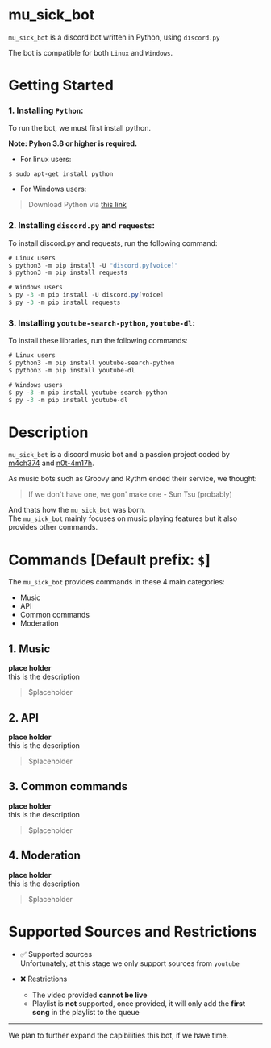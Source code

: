 # mu_sick_bot

`mu_sick_bot` is a discord bot written in Python, using `discord.py`

The bot is compatible for both `Linux` and `Windows`.

# Getting Started

### **1. Installing `Python`:**

To run the bot, we must first install python.

**Note: Pyhon 3.8 or higher is required.**

* For linux users:
```
$ sudo apt-get install python
```  
* For Windows users:

> Download Python via [this link](https://www.python.org/downloads/)

### **2. Installing `discord.py` and `requests`:**

To install discord.py and requests, run the following command:
```cs
# Linux users
$ python3 -m pip install -U "discord.py[voice]"
$ python3 -m pip install requests

# Windows users
$ py -3 -m pip install -U discord.py[voice]
$ py -3 -m pip install requests
```

### **3. Installing `youtube-search-python`, `youtube-dl`:**

To install these libraries, run the following commands:

```cs
# Linux users
$ python3 -m pip install youtube-search-python
$ python3 -m pip install youtube-dl

# Windows users
$ py -3 -m pip install youtube-search-python
$ py -3 -m pip install youtube-dl
```

# Description
`mu_sick_bot` is a discord music bot and a passion project coded by [m4ch374](https://github.com/m4ch374) and [n0t-4m17h](https://github.com/n0t-4m17h).

As music bots such as Groovy and Rythm ended their service, we thought:  
> If we don't have one, we gon' make one - Sun Tsu (probably)

And thats how the `mu_sick_bot` was born.  
The `mu_sick_bot` mainly focuses on music playing features but it also provides other commands.

# Commands [Default prefix: `$`]
The `mu_sick_bot` provides commands in these 4 main categories:

* Music
* API
* Common commands
* Moderation

## 1. Music
**place holder**  
this is the description
> $placeholder

## 2. API
**place holder**  
this is the description
> $placeholder

## 3. Common commands
**place holder**  
this is the description
> $placeholder

## 4. Moderation
**place holder**  
this is the description
> $placeholder

# Supported Sources and Restrictions
* :white_check_mark: Supported sources  
Unfortunately, at this stage we only support sources from `youtube`

* :x: Restrictions
  * The video provided **cannot be live**
  * Playlist is **not** supported, once provided, it will only add the **first song** in the playlist to the queue

----

We plan to further expand the capibilities this bot, if we have time.